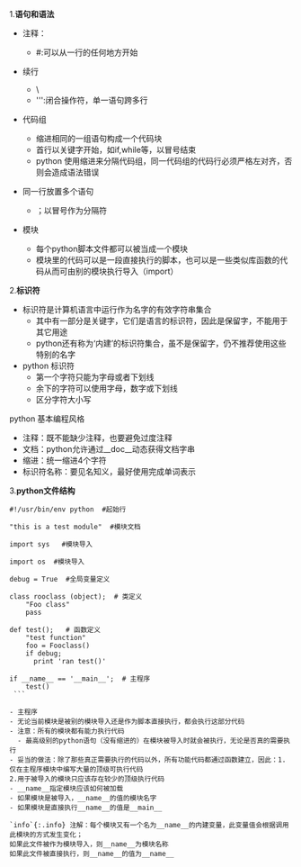 1.**语句和语法**
- 注释：
   - #:可以从一行的任何地方开始
- 续行
   - \
   - ''':闭合操作符，单一语句跨多行
- 代码组
   - 缩进相同的一组语句构成一个代码块
   - 首行以关键字开始，如if,while等，以冒号结束
   - python 使用缩进来分隔代码组，同一代码组的代码行必须严格左对齐，否则会造成语法错误
   
- 同一行放置多个语句
   - ；以冒号作为分隔符
- 模块
   - 每个python脚本文件都可以被当成一个模块
   - 模块里的代码可以是一段直接执行的脚本，也可以是一些类似库函数的代码从而可由别的模块执行导入（import）
   
2.**标识符**
- 标识符是计算机语言中运行作为名字的有效字符串集合
   - 其中有一部分是关键字，它们是语言的标识符，因此是保留字，不能用于其它用途
   - python还有称为‘内建’的标识符集合，虽不是保留字，仍不推荐使用这些特别的名字
- python 标识符
   - 第一个字符只能为字母或者下划线
   - 余下的字符可以使用字母，数字或下划线
   - 区分字符大小写
   
python 基本编程风格
- 注释：既不能缺少注释，也要避免过度注释
- 文档：python允许通过__doc__动态获得文档字串
- 缩进：统一缩进4个字符
- 标识符名称：要见名知义，最好使用完成单词表示

3.**python文件结构**

   ```
   #!/usr/bin/env python  #起始行 
   
   "this is a test module"  #模块文档
   
   import sys   #模块导入
   
   import os  #模块导入
   
   debug = True  #全局变量定义
   
   class rooclass (object);  # 类定义
       "Foo class"
	   pass

   def test();   # 函数定义
       "test function"
       foo = Fooclass()
       if debug;
         print 'ran test()'

   if __name__ == '__main__';  # 主程序
       test()
    ```	 

- 主程序
   - 无论当前模块是被别的模块导入还是作为脚本直接执行，都会执行这部分代码
   - 注意：所有的模块都有能力执行代码
     - 最高级别的python语句（没有缩进的）在模块被导入时就会被执行，无论是否真的需要执行
   - 妥当的做法：除了那些真正需要执行的代码以外，所有功能代码都通过函数建立，因此：1.仅在主程序模块中编写大量的顶级可执行代码
   2.用于被导入的模块只应该存在较少的顶级执行代码
  - __name__指定模块应该如何被加载
  - 如果模块是被导入，__name__的值的模块名字
  - 如果模块是直接执行__name__的值是__main__
  
  `info`{:.info} 注解：每个模块又有一个名为__name__的内建变量，此变量值会根据调用此模块的方式发生变化；
  如果此文件被作为模块导入，则__name__为模块名称
  如果此文件被直接执行，则__name__的值为__name__
